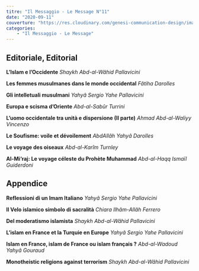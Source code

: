 ```yaml
---
titre: "Il Messaggio - Le Message N°11"
date: "2020-09-11"
couverture: "https://res.cloudinary.com/genesi-communication-design/image/upload/v1606125410/ihei/couvertures/messaggio-11_symrpq.jpg"
categories:
    - "Il Messaggio - Le Message"
---
```


## Editoriale, Editorial

**L’Islam e l’Occidente**
*Shaykh Abd-al-Wâhid Pallavicini*

**Les femmes musulmanes dans le monde occidental**
*Fâtiha Darolles*

**Gli intelletuali musulmani**
*Yahyâ Sergio Yahe Pallavicini*

**Europa e scisma d’Oriente**
*Abd-al-Sabûr Turrini*

**L’uomo occidentale tra unità e dispersione (II parte)**
*Ahmad Abd-al-Waliyy Vincenzo*

**Le Soufisme: voile et dévoilement**
*AbdAllâh Yahyâ Darolles*

**Le voyage des oiseaux**
*Abd-al-Karîm Turnley*

**Al-Mi‘raj: Le voyage céleste du Prohète Muhammad**
*Abd-al-Haqq Ismaïl Guiderdoni*

## Appendice

**Reflessioni di un Imam Italiano**
*Yahyâ Sergio Yahe Pallavicini*

**Il Velo islamico simbolo di sacralità**
*Chiara Ilhâm-Allâh Ferrero*

**Del moderatismo islamista**
*Shaykh Abd-al-Wâhid Pallavicini*

**L’islam en France et la Turquie en Europe**
*Yahyâ Sergio Yahe Pallavicini*

**Islam en France, islam de France ou islam français ?**
*Abd-al-Wadoud Yahyâ Gouraud*

**Monotheistic religions against terrorism**
*Shaykh Abd-al-Wâhid Pallavicini*